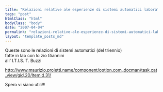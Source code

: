 ```yaml
---
title: "Relazioni relative ale esperienze di sistemi automatici laboratorio"
tags: "post"
htmlClass: "html"
bodyClass: "body"
date: "2007-04-04"
permalink: "relazioni-relative-ale-esperienze-di-sistemi-automatici-laboratorio/"
layout: "template_posts_md"
---
```

<p>Queste sono le relazioni di sistemi automatici (del triennio)<br />
fatte in lab con lo zio Giannini<br />
all&#8217; I.T.I.S. T. Buzzi</p>
<p><a href="http://www.maurizio.proietti.name/component/option,com_docman/task,cat_view/gid,20/Itemid,31/">http://www.maurizio.proietti.name/component/option,com_docman/task,cat_view/gid,20/Itemid,31/</a><a href="http://freeweb.supereva.com/mao17/download/relazioni/sisitemi/SISTEMI_MATLAB.DOC"></a></p>
<p>Spero vi siano utili!!!</p>
